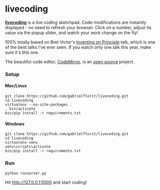 # livecoding

**[livecoding](http://livecoding.gabrielflor.it/)** is a live coding sketchpad. Code modifications are instantly displayed - no need to refresh your browser. Click on a number, adjust its value via the popup slider, and watch your work change on the fly!

100% totally based on Bret Victor's [Inventing on Principle](https://vimeo.com/36579366) talk, which is one of the best talks I've ever seen. If you watch only one talk this year, make sure it's this one.

The beautiful code editor, [CodeMirror](http://codemirror.net/), is an [open source](https://github.com/marijnh/CodeMirror2) project.

### Setup

#### Mac/Linux

    git clone https://github.com/gabrielflorit/livecoding.git
    cd livecoding
    virtualenv --no-site-packages .
    . bin/activate
    bin/pip install -r requirements.txt

#### Windows

    git clone https://github.com/gabrielflorit/livecoding.git
    cd livecoding
	virtualenv venv
	venv\scripts\activate
    bin/pip install -r requirements.txt

### Run

    python runserver.py

Hit http://127.0.0.1:5000 and start coding!